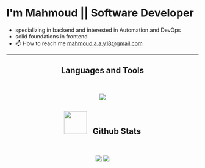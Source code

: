 
 
 <div align="left">
  
# I'm Mahmoud || Software Developer
- specializing in backend and interested in Automation and DevOps
- solid foundations in frontend
- 📫 How to reach me mahmoud.a.a.y18@gmail.com
  
<div>
 
-------------------
<div align="center">

 ## Languages and Tools

<br>

<p align="center">
  <a href="https://skillicons.dev">
    <img src="https://skillicons.dev/icons?i=go,py,fastapi,docker,react,postgres,git,github,githubactions,next,mongodb,gcp,linux,javascript,typescript,vscode&perline=8" />
  </a>
</p>

## <picture> <img src = "./Images/stats.gif?raw=true" width = 60px style="margin-right: 10px;"> </picture> Github Stats

<br>

<p align="center">
  <img src="https://github-readme-stats.vercel.app/api/top-langs/?username=MhmoudGit&langs_count=10&theme=transparent&layout=compact&hide_border=true&count_private=true&include_all_commits=true"&hide=jupyter%20notebook,docker,php,HTML,css,jinja,smarty,mako,javascript,mustache" align="center" />
  <img src="https://streak-stats-92f42ajco-ujstor.vercel.app?user=MhmoudGit&theme=transparent&hide_border=true" align="center" />
</p>
 <div>

<!---
MhmoudGit/MhmoudGit is a ✨ special ✨ repository because its `README.md` (this file) appears on your GitHub profile.
You can click the Preview link to take a look at your changes.
--->
